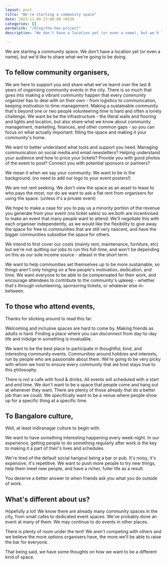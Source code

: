 ```yaml
---
layout: post
title: "We're starting a community space"
date: 2023-11-09 23:00:00 +0530
categories: []
permalink: "/blog/the-hex-project"
description: "We don't have a location yet (or even a name), but we'd like to share what we're going to be doing."

---
```


We are starting a community space. We don't have a location yet (or even a name), but we'd like to share what we're going to be doing.

## To fellow community organisers,
We are here to support you and share what we've learnt over the last 8 years of organising community events in the city. There is so much that goes into making a vibrant community happen that every community organizer has to deal with on their own - from logistics to communication, keeping motivation to time-management. Making a sustainable community that's beyond one or two people volunteering time is hard and often a lonely challenge. We want be be the infrastructure - the literal walls and flooring and lights and location, but also share what we know about community management, marketing, finances, and other common gaps - so you can focus on what actually important: filling the space and making it your community's home.

We want to better understand what tools and support you need. Managing communication on social media and email newsletters? Helping understand your audience and how to price your tickets? Provide you with good photos of the event to post? Connect you with potential sponsors or partners?

We mean it when we say _your_ community. We want to be in the background. (no need to add our logo to your event posters!)

We are not rent seeking. We don't view the space as an asset to lease to who pays the most, nor do we want to ask a flat rent from organisers for using the space. (unless it's a private event)

We hope to make a case for you to pay us a minority portion of the revenue you generate from your event (via ticket sales) so we both are incentivised to make an event that many people want to attend. We'll negotiate this with each organiser independently, as we would like the flexibility to give away the space for free to communities that are still very nascent, and have the bigger communities subsidise the space for others.

We intend to first cover our costs (mainly rent, maintenance, furniture, etc) but we're not quitting our jobs to run this full-time, and won't be depending on this as our sole income source - atleast in the short term.

We want to help communities set themselves up to be more sustainable, so things aren't only hinging on a few people's motivation, dedication, and time. We want everyone to be able to be compensated for their work, and encourage attendees to contribute to the community's upkeep - whether that's through volunteering, sponsoring tickets, or whatever else in-between.


## To those who attend events,
Thanks for sticking around to read this far.

Welcoming and inclusive spaces are hard to come by. Making friends as adults is hard. Finding a place where you can disconnect from day-to-day life and indulge in something is invaluable. 

We want to be the best place to participate in thoughtful, kind, and interesting community events. Communities around hobbies and interests, run by people who are passionate about them. We're going to be very picky with whom we host to ensure every community that we host stays true to this philosophy.

There is not a cafe with food & drinks. All events will scheduled with a start and end time. We don't want to be a space that people come and hang out at whenever they want. There are plenty of those already that do a better job than we could. We specifically want to be a venue where people show up for a specific thing at a specific time.

## To Bangalore culture,
Well, at least Indiranagar culture to begin with.

We want to have something interesting happening every week-night. In our experience, getting people to do something regularly after work is the key to making it a part of their's lives and schedules.

We're tired of the default social hangout being a bar or pub. It's noisy, it's expensive, it's repetitive. We want to push more people to try new things, help them meet new people, and have a richer, fuller life as a result.

You deserve a better answer to when friends ask you what you do outside of work.

## What's different about us?
Hopefully a lot! We know there are already many community spaces in the city, from small cafes to dedicated event spaces. We've probably done an event at many of them. We may continue to do events in other places.

There is plenty of room under the tent! We aren't competing with others and we believe the more options organisers have, the more we'll be able to raise the bar for everyone.

That being said, we have some thoughts on how we want to be a different kind of space.
